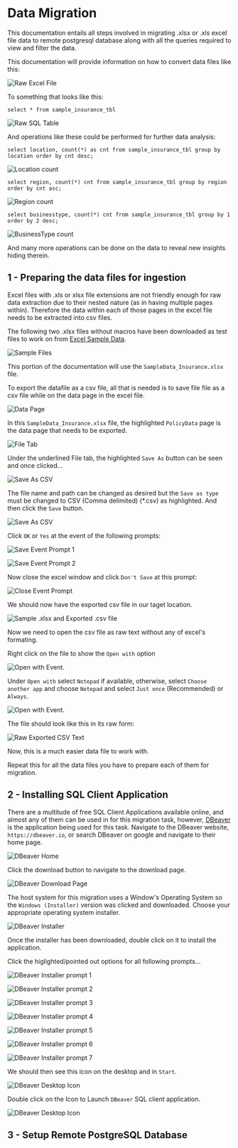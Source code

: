 # Data Migration
This documentation entails all steps involved in migrating .xlsx or .xls excel file data to remote postgresql database along with all the queries required to view and filter the data.

This documentation will provide information on how to convert data files like this:

![Raw Excel File](images/raw_excel_screenshot.png)


To something that looks like this:
```
select * from sample_insurance_tbl
```

![Raw SQL Table](images/raw_dbeaver_table_screenshot.png)


And operations like these could be performed for further data analysis:
```
select location, count(*) as cnt from sample_insurance_tbl group by location order by cnt desc;
```

![Location count](images/sql_location_count.png)

```
select region, count(*) cnt from sample_insurance_tbl group by region order by cnt asc;
```

![Region count](images/sql_region_count.png)

```
select businesstype, count(*) cnt from sample_insurance_tbl group by 1 order by 2 desc;
```

![BusinessType count](images/sql_businesstype_count.png)

And many more operations can be done on the data to reveal new insights hiding therein.

## 1 - Preparing the data files for ingestion
Excel files with .xls or xlsx file extensions are not friendly enough for raw data extraction due to their nested nature (as in having multiple pages within). Therefore the data within each of those pages in the excel file needs to be extracted into csv files.

The following two .xlsx files without macros have been downloaded as test files to work on from [Excel Sample Data](https://www.contextures.com/xlsampledata01.html).

![Sample Files](images/sample_files_screenshot.png)

This portion of the documentation will use the `SampleData_Insurance.xlsx` file.

To export the datafile as a csv file, all that is needed is to save file file as a csv file while on the data page in the excel file.

![Data Page](images/excel_data_page_screenshot.png)

In this `SampleData_Insurance.xlsx` file, the highlighted `PolicyData` page is the data page that needs to be exported.

![File Tab](images/fileTabResponse_in_excel.png)

Under the underlined File tab, the highlighted `Save As` button can be seen and once clicked...

![Save As CSV](images/excel_save_as_csv_event.png)

The file name and path can be changed as desired but the `Save as type` must be changed to CSV (Comma delimited) (*.csv) as highlighted. And then click the `Save` button.

![Save As CSV](images/excel_save_as_csv_event_2.png)

Click `OK` or `Yes` at the event of the following prompts:

![Save Event Prompt 1](images/excel_save_as_csv_event_prompt.png)

![Save Event Prompt 2](images/excel_save_as_csv_event_prompt_2.png)

Now close the excel window and click `Don't Save` at this prompt:

![Close Event Prompt](images/excel_close_csv_event_prompt.png)

We should now have the exported csv file in our taget location.

![Sample .xlsx and Exported .csv file](images/sample_files_and_generated_csv_file_screenshot.png)

Now we need to open the csv file as raw text without any of excel's formating.

Right click on the file to show the `Open with` option

![Open with Event](images/open_with_event.png).

Under `Open with` select `Notepad` if available, otherwise, select `Choose another app` and choose `Notepad` and select `Just once` (Recommended) or `Always`.

![Open with Event](images/open_with_event_2.png).

The file should look like this in its raw form:

![Raw Exported CSV Text](images/raw_csv_text_screenshot.png)

Now, this is a much easier data file to work with.

Repeat this for all the data files you have to prepare each of them for migration.


## 2 - Installing SQL Client Application
There are a multitude of free SQL Client Applications available online, and almost any of them can be used in for this migration task, however, [DBeaver](https://dbeaver.io) is the application being used for this task. Navigate to the DBeaver website, `https://dbeaver.io`, or search DBeaver on google and navigate to their home page.

![DBeaver Home](images/dbeaver_home.png)

Click the download button to navigate to the download page.

![DBeaver Download Page](images/dbeaver_download.png)

The host system for this migration uses a Window's Operating System so the `Windows (Installer)` version was clicked and downloaded. Choose your appropriate operating system installer.

![DBeaver Installer](images/dbeaver_installer.png)

Once the installer has been downloaded, double click on it to install the application.

Click the higlighted/pointed out options for all following prompts...

![DBeaver Installer prompt 1](images/dbeaver_installer_prompt_1.png)

![DBeaver Installer prompt 2](images/dbeaver_installer_prompt_2.png)

![DBeaver Installer prompt 3](images/dbeaver_installer_prompt_3.png)

![DBeaver Installer prompt 4](images/dbeaver_installer_prompt_4.png)

![DBeaver Installer prompt 5](images/dbeaver_installer_prompt_5.png)

![DBeaver Installer prompt 6](images/dbeaver_installer_prompt_6.png)

![DBeaver Installer prompt 7](images/dbeaver_installer_prompt_7.png)

We should then see this icon on the desktop and in `Start`.

![DBeaver Desktop Icon](images/dbeaver_desktop_icon.png)

Double click on the Icon to Launch `DBeaver` SQL client application.

![DBeaver Desktop Icon](images/dbeaver_application.png)

## 3 - Setup Remote PostgreSQL Database
